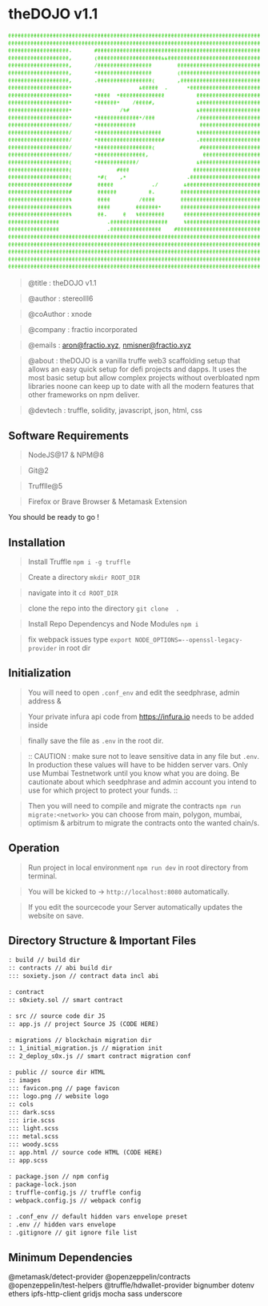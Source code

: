 # theDOJO v1.1 

![image](./public/images/theDojoLogo.png)

> @title      : theDOJO v1.1

> @author     : stereoIII6

> @coAuthor   : xnode

> @company    : fractio incorporated

> @emails     : aron@fractio.xyz, nmisner@fractio.xyz

> @about      : theDOJO is a vanilla truffe web3 scaffolding setup that allows an easy quick setup for defi projects and dapps. It uses the most basic setup but allow complex projects without overbloated npm libraries noone can keep up to date with all the modern features that other frameworks on npm deliver.

> @devtech    : truffle, solidity, javascript, json, html, css 

## Software Requirements

> NodeJS@17 & NPM@8

> Git@2

> Trufflle@5

> Firefox or Brave Browser & Metamask Extension

You should be ready to go !

## Installation 

> Install Truffle  ```npm i -g truffle```

> Create a directory ```mkdir ROOT_DIR``` 

> navigate into it ```cd ROOT_DIR``` 

>clone the repo into the directory ```git clone  .```

> Install Repo Dependencys and Node Modules ```npm i```

> fix webpack issues type ```export NODE_OPTIONS=--openssl-legacy-provider``` in root dir

## Initialization

> You will need to open ```.conf_env``` and edit the seedphrase, admin address &

> Your private infura api code from https://infura.io needs to be added inside

> finally save the file as ```.env``` in the root dir.

> :: CAUTION : make sure not to leave sensitive data in any file but ```.env```. In production these values will have to be hidden server vars. Only use Mumbai Testnetwork until you know what you are doing. Be cautionate about which seedphrase and admin account you intend to use for which project to protect your funds. ::

> Then you will need to compile and migrate the contracts ```npm run migrate:<network>``` you can choose from main, polygon, mumbai, optimism & arbitrum to migrate the contracts onto the wanted chain/s.

## Operation

> Run project in local environment ```npm run dev``` in root directory from terminal.

> You will be kicked to -> ```http://localhost:8080``` automatically.

> If you edit the sourcecode your Server automatically updates the website on save.





## Directory Structure & Important Files

```root
: build // build dir
:: contracts // abi build dir
::: soxiety.json // contract data incl abi

: contract
:: s0xiety.sol // smart contract

: src // source code dir JS
:: app.js // project Source JS (CODE HERE)

: migrations // blockchain migration dir
:: 1_initial_migration.js // migration init
:: 2_deploy_s0x.js // smart contract migration conf

: public // source dir HTML
:: images
::: favicon.png // page favicon
::: logo.png // website logo
:: cols
::: dark.scss
::: irie.scss
::: light.scss
::: metal.scss
::: woody.scss
:: app.html // source code HTML (CODE HERE)
:: app.scss

: package.json // npm config
: package-lock.json
: truffle-config.js // truffle config
: webpack.config.js // webpack config 

: .conf_env // default hidden vars envelope preset
: .env // hidden vars envelope
: .gitignore // git ignore file list
```

## Minimum Dependencies

@metamask/detect-provider
@openzeppelin/contracts
@openzeppelin/test-helpers
@truffle/hdwallet-provider
bignumber
dotenv
ethers
ipfs-http-client
gridjs
mocha
sass
underscore
